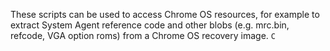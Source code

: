 These scripts can be used to access Chrome OS resources, for example to extract
System Agent reference code and other blobs (e.g. mrc.bin, refcode, VGA option
roms) from a Chrome OS recovery image. `C`
